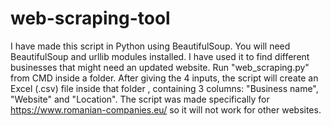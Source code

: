 # web-scraping-tool
 I have made this script in Python using BeautifulSoup. You will need BeautifulSoup and urllib modules installed. I have used it to find different businesses that might need an updated website.  Run "web_scraping.py" from CMD inside a folder. After giving the 4 inputs, the script will create an Excel (.csv) file inside that folder , containing 3 columns: "Business name", "Website" and "Location".  The script was made specifically for https://www.romanian-companies.eu/ so it will not work for other websites.
